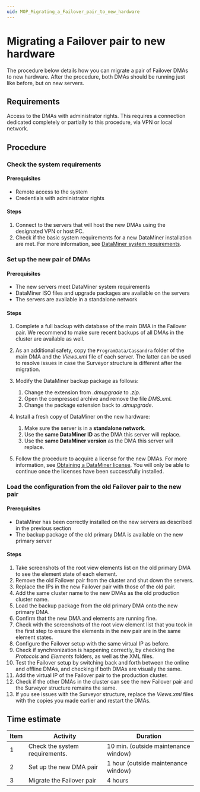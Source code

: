 ```yaml
---
uid: MOP_Migrating_a_Failover_pair_to_new_hardware
---
```


# Migrating a Failover pair to new hardware

The procedure below details how you can migrate a pair of Failover DMAs to new hardware. After the procedure, both DMAs should be running just like before, but on new servers.

## Requirements

Access to the DMAs with administrator rights. This requires a connection dedicated completely or partially to this procedure, via VPN or local network.

## Procedure

### Check the system requirements

#### Prerequisites

- Remote access to the system
- Credentials with administrator rights

#### Steps

1. Connect to the servers that will host the new DMAs using the designated VPN or host PC.
1. Check if the basic system requirements for a new DataMiner installation are met. For more information, see [DataMiner system requirements](https://community.dataminer.services/documentation/dataminer-system-requirements/).

### Set up the new pair of DMAs

#### Prerequisites

- The new servers meet DataMiner system requirements
- DataMiner ISO files and upgrade packages are available on the servers
- The servers are available in a standalone network

#### Steps

1. Complete a full backup with database of the main DMA in the Failover pair. We recommend to make sure recent backups of all DMAs in the cluster are available as well.
1. As an additional safety, copy the `ProgramData/Cassandra` folder of the main DMA and the *Views.xml* file of each server. The latter can be used to resolve issues in case the Surveyor structure is different after the migration.
1. Modify the DataMiner backup package as follows:

    1. Change the extension from *.dmupgrade* to *.zip*.
    1. Open the compressed archive and remove the file *DMS.xml*.
    1. Change the package extension back to *.dmupgrade*.

1. Install a fresh copy of DataMiner on the new hardware:

    1. Make sure the server is in a **standalone network**.
    1. Use the **same DataMiner ID** as the DMA this server will replace.
    1. Use the **same DataMiner version** as the DMA this server will replace.

1. Follow the procedure to acquire a license for the new DMAs. For more information, see [Obtaining a DataMiner license](xref:DataminerLicenses). You will only be able to continue once the licenses have been successfully installed.

### Load the configuration from the old Failover pair to the new pair

#### Prerequisites

- DataMiner has been correctly installed on the new servers as described in the previous section
- The backup package of the old primary DMA is available on the new primary server

#### Steps

1. Take screenshots of the root view elements list on the old primary DMA to see the element state of each element.
1. Remove the old Failover pair from the cluster and shut down the servers.
1. Replace the IPs in the new Failover pair with those of the old pair.
1. Add the same cluster name to the new DMAs as the old production cluster name.
1. Load the backup package from the old primary DMA onto the new primary DMA.
1. Confirm that the new DMA and elements are running fine.
1. Check with the screenshots of the root view element list that you took in the first step to ensure the elements in the new pair are in the same element states.
1. Configure the Failover setup with the same virtual IP as before.
1. Check if synchronization is happening correctly, by checking the *Protocols* and *Elements* folders, as well as the XML files.
1. Test the Failover setup by switching back and forth between the online and offline DMAs, and checking if both DMAs are visually the same.
1. Add the virtual IP of the Failover pair to the production cluster.
1. Check if the other DMAs in the cluster can see the new Failover pair and the Surveyor structure remains the same.
1. If you see issues with the Surveyor structure, replace the *Views.xml* files with the copies you made earlier and restart the DMAs.

## Time estimate

| Item | Activity | Duration |
|------|----------|----------|
| 1    | Check the system requirements. | 10 min. (outside maintenance window) |
| 2    | Set up the new DMA pair        | 1 hour (outside maintenance window)  |
| 3    | Migrate the Failover pair      | 4 hours |
